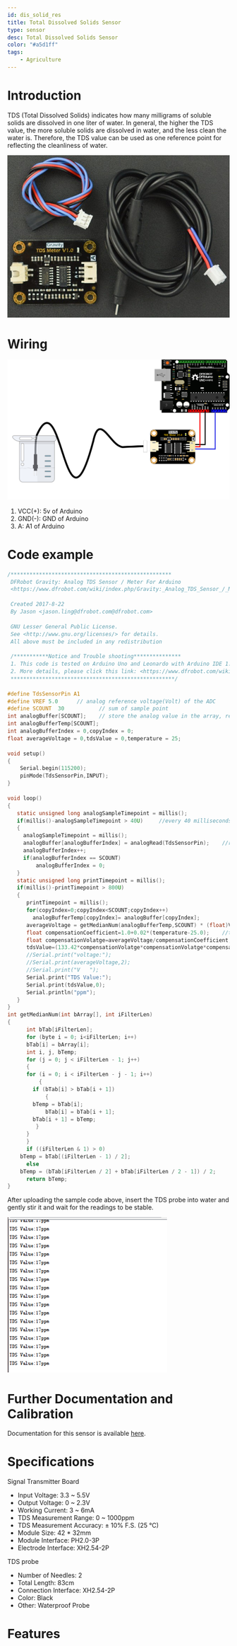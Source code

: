 ```yaml
---
id: dis_solid_res
title: Total Dissolved Solids Sensor
type: sensor
desc: Total Dissolved Solids Sensor 
color: "#a5d1ff"
tags:
    - Agriculture
---
```


# Introduction

TDS (Total Dissolved Solids) indicates how many milligrams of soluble solids are dissolved in one liter of water. In general, the higher the TDS value, the more soluble solids are dissolved in water, and the less clean the water is. Therefore, the TDS value can be used as one reference point for reflecting the cleanliness of water.

![picxxyyzz](img/pic.jpg)

# Wiring

![picxxyyzz](img/pic1.png)

1. VCC(+):	5v of Arduino
2. GND(-):	GND of Arduino
3. A:	A1 of Arduino

# Code example

```c
/***************************************************
 DFRobot Gravity: Analog TDS Sensor / Meter For Arduino
 <https://www.dfrobot.com/wiki/index.php/Gravity:_Analog_TDS_Sensor_/_Meter_For_Arduino_SKU:_SEN0244>

 Created 2017-8-22
 By Jason <jason.ling@dfrobot.com@dfrobot.com>

 GNU Lesser General Public License.
 See <http://www.gnu.org/licenses/> for details.
 All above must be included in any redistribution

 /***********Notice and Trouble shooting***************
 1. This code is tested on Arduino Uno and Leonardo with Arduino IDE 1.0.5 r2 and 1.8.2.
 2. More details, please click this link: <https://www.dfrobot.com/wiki/index.php/Gravity:_Analog_TDS_Sensor_/_Meter_For_Arduino_SKU:_SEN0244>
 ****************************************************/

#define TdsSensorPin A1
#define VREF 5.0      // analog reference voltage(Volt) of the ADC
#define SCOUNT  30           // sum of sample point
int analogBuffer[SCOUNT];    // store the analog value in the array, read from ADC
int analogBufferTemp[SCOUNT];
int analogBufferIndex = 0,copyIndex = 0;
float averageVoltage = 0,tdsValue = 0,temperature = 25;

void setup()
{
    Serial.begin(115200);
    pinMode(TdsSensorPin,INPUT);
}

void loop()
{
   static unsigned long analogSampleTimepoint = millis();
   if(millis()-analogSampleTimepoint > 40U)     //every 40 milliseconds,read the analog value from the ADC
   {
     analogSampleTimepoint = millis();
     analogBuffer[analogBufferIndex] = analogRead(TdsSensorPin);    //read the analog value and store into the buffer
     analogBufferIndex++;
     if(analogBufferIndex == SCOUNT) 
         analogBufferIndex = 0;
   }   
   static unsigned long printTimepoint = millis();
   if(millis()-printTimepoint > 800U)
   {
      printTimepoint = millis();
      for(copyIndex=0;copyIndex<SCOUNT;copyIndex++)
        analogBufferTemp[copyIndex]= analogBuffer[copyIndex];
      averageVoltage = getMedianNum(analogBufferTemp,SCOUNT) * (float)VREF / 1024.0; // read the analog value more stable by the median filtering algorithm, and convert to voltage value
      float compensationCoefficient=1.0+0.02*(temperature-25.0);    //temperature compensation formula: fFinalResult(25^C) = fFinalResult(current)/(1.0+0.02*(fTP-25.0));
      float compensationVolatge=averageVoltage/compensationCoefficient;  //temperature compensation
      tdsValue=(133.42*compensationVolatge*compensationVolatge*compensationVolatge - 255.86*compensationVolatge*compensationVolatge + 857.39*compensationVolatge)*0.5; //convert voltage value to tds value
      //Serial.print("voltage:");
      //Serial.print(averageVoltage,2);
      //Serial.print("V   ");
      Serial.print("TDS Value:");
      Serial.print(tdsValue,0);
      Serial.println("ppm");
   }
}
int getMedianNum(int bArray[], int iFilterLen) 
{
      int bTab[iFilterLen];
      for (byte i = 0; i<iFilterLen; i++)
      bTab[i] = bArray[i];
      int i, j, bTemp;
      for (j = 0; j < iFilterLen - 1; j++) 
      {
      for (i = 0; i < iFilterLen - j - 1; i++) 
          {
        if (bTab[i] > bTab[i + 1]) 
            {
        bTemp = bTab[i];
            bTab[i] = bTab[i + 1];
        bTab[i + 1] = bTemp;
         }
      }
      }
      if ((iFilterLen & 1) > 0)
    bTemp = bTab[(iFilterLen - 1) / 2];
      else
    bTemp = (bTab[iFilterLen / 2] + bTab[iFilterLen / 2 - 1]) / 2;
      return bTemp;
}
```

After uploading the sample code above, insert the TDS probe into water and gently stir it and wait for the readings to be stable.

![picxxyyzz](img/pic2.png)

# Further Documentation and Calibration

Documentation for this sensor is available [here](https://wiki.dfrobot.com/Gravity__Analog_TDS_Sensor___Meter_For_Arduino_SKU__SEN0244).

# Specifications

Signal Transmitter Board
- Input Voltage: 3.3 ~ 5.5V
- Output Voltage: 0 ~ 2.3V
- Working Current: 3 ~ 6mA
- TDS Measurement Range: 0 ~ 1000ppm
- TDS Measurement Accuracy: ± 10% F.S. (25 ℃)
- Module Size: 42 * 32mm
- Module Interface: PH2.0-3P
- Electrode Interface: XH2.54-2P

TDS probe
- Number of Needles: 2
- Total Length: 83cm
- Connection Interface: XH2.54-2P
- Color: Black
- Other: Waterproof Probe

# Features

